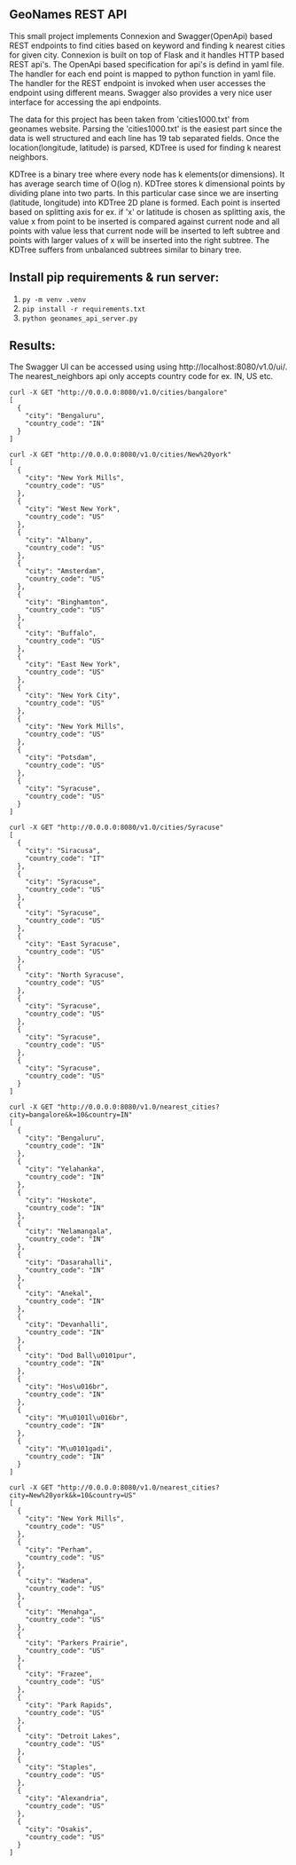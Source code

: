 GeoNames REST API
------------------
This small project implements Connexion and Swagger(OpenApi) based REST endpoints to find cities 
based on keyword and finding k nearest cities for given city. Connexion is built on top of Flask 
and it handles HTTP based REST api's. The OpenApi based specification for api's is defind in yaml file. 
The handler for each end point is mapped to python function in yaml file. The handler for the REST 
endpoint is invoked when user accesses the endpoint using different means. Swagger also provides a very 
nice user interface for accessing the api endpoints.

The data for this project has been taken from 'cities1000.txt' from geonames website. Parsing the 
'cities1000.txt' is the easiest part since the data is well structured and each line has 19 tab 
separated fields. Once the location(longitude, latitude) is parsed, KDTree is used for finding k 
nearest neighbors. 

KDTree is a binary tree where every node has k elements(or dimensions). It has average search time of 
O(log n). KDTree stores k dimensional points by dividing plane into two parts. In this particular case 
since we are inserting (latitude, longitude) into KDTree 2D plane is formed. Each point is inserted 
based on splitting axis for ex. if 'x' or latitude is chosen as splitting axis, the value x from point 
to be inserted is compared against current node and all points with value less that current node will 
be inserted to left subtree and points with larger values of x will be inserted into the right subtree. 
The KDTree suffers from unbalanced subtrees similar to binary tree.

Install pip requirements & run server:
---------------------------------------
1. ```py -m venv .venv ```
1. ```pip install -r requirements.txt```
2. ```python geonames_api_server.py```

Results:
---------
The Swagger UI can be accessed using using http://localhost:8080/v1.0/ui/. The nearest_neighbors api 
only accepts country code for ex. IN, US etc.

```
curl -X GET "http://0.0.0.0:8080/v1.0/cities/bangalore"
[
  {
    "city": "Bengaluru",
    "country_code": "IN"
  }
]
```
```
curl -X GET "http://0.0.0.0:8080/v1.0/cities/New%20york"
[
  {
    "city": "New York Mills",
    "country_code": "US"
  },
  {
    "city": "West New York",
    "country_code": "US"
  },
  {
    "city": "Albany",
    "country_code": "US"
  },
  {
    "city": "Amsterdam",
    "country_code": "US"
  },
  {
    "city": "Binghamton",
    "country_code": "US"
  },
  {
    "city": "Buffalo",
    "country_code": "US"
  },
  {
    "city": "East New York",
    "country_code": "US"
  },
  {
    "city": "New York City",
    "country_code": "US"
  },
  {
    "city": "New York Mills",
    "country_code": "US"
  },
  {
    "city": "Potsdam",
    "country_code": "US"
  },
  {
    "city": "Syracuse",
    "country_code": "US"
  }
]
```
```
curl -X GET "http://0.0.0.0:8080/v1.0/cities/Syracuse"
[
  {
    "city": "Siracusa",
    "country_code": "IT"
  },
  {
    "city": "Syracuse",
    "country_code": "US"
  },
  {
    "city": "Syracuse",
    "country_code": "US"
  },
  {
    "city": "East Syracuse",
    "country_code": "US"
  },
  {
    "city": "North Syracuse",
    "country_code": "US"
  },
  {
    "city": "Syracuse",
    "country_code": "US"
  },
  {
    "city": "Syracuse",
    "country_code": "US"
  },
  {
    "city": "Syracuse",
    "country_code": "US"
  }
]
```
```
curl -X GET "http://0.0.0.0:8080/v1.0/nearest_cities?city=bangalore&k=10&country=IN"
[
  {
    "city": "Bengaluru",
    "country_code": "IN"
  },
  {
    "city": "Yelahanka",
    "country_code": "IN"
  },
  {
    "city": "Hoskote",
    "country_code": "IN"
  },
  {
    "city": "Nelamangala",
    "country_code": "IN"
  },
  {
    "city": "Dasarahalli",
    "country_code": "IN"
  },
  {
    "city": "Anekal",
    "country_code": "IN"
  },
  {
    "city": "Devanhalli",
    "country_code": "IN"
  },
  {
    "city": "Dod Ball\u0101pur",
    "country_code": "IN"
  },
  {
    "city": "Hos\u016br",
    "country_code": "IN"
  },
  {
    "city": "M\u0101l\u016br",
    "country_code": "IN"
  },
  {
    "city": "M\u0101gadi",
    "country_code": "IN"
  }
]
```
```
curl -X GET "http://0.0.0.0:8080/v1.0/nearest_cities?city=New%20york&k=10&country=US"
[
  {
    "city": "New York Mills",
    "country_code": "US"
  },
  {
    "city": "Perham",
    "country_code": "US"
  },
  {
    "city": "Wadena",
    "country_code": "US"
  },
  {
    "city": "Menahga",
    "country_code": "US"
  },
  {
    "city": "Parkers Prairie",
    "country_code": "US"
  },
  {
    "city": "Frazee",
    "country_code": "US"
  },
  {
    "city": "Park Rapids",
    "country_code": "US"
  },
  {
    "city": "Detroit Lakes",
    "country_code": "US"
  },
  {
    "city": "Staples",
    "country_code": "US"
  },
  {
    "city": "Alexandria",
    "country_code": "US"
  },
  {
    "city": "Osakis",
    "country_code": "US"
  }
]
```
